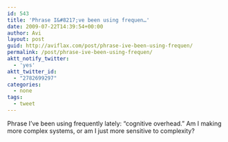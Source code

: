 ```yaml
---
id: 543
title: 'Phrase I&#8217;ve been using frequen…'
date: 2009-07-22T14:39:54+00:00
author: Avi
layout: post
guid: http://aviflax.com/post/phrase-ive-been-using-frequen/
permalink: /post/phrase-ive-been-using-frequen/
aktt_notify_twitter:
  - 'yes'
aktt_twitter_id:
  - "2782699297"
categories:
  - none
tags:
  - tweet
---
```

Phrase I&#8217;ve been using frequently lately: &#8220;cognitive overhead.&#8221; Am I making more complex systems, or am I just more sensitive to complexity?